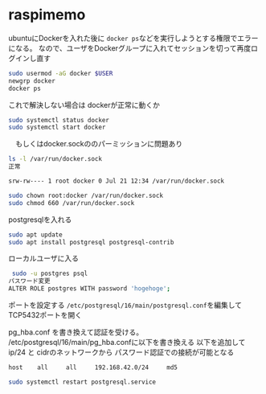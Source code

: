 # raspimemo


ubuntuにDockerを入れた後に `docker ps`などを実行しようとする権限でエラーになる。
なので、ユーザをDockerグループに入れてセッションを切って再度ログインし直す
```sh
sudo usermod -aG docker $USER
newgrp docker
docker ps
```
これで解決しない場合は
dockerが正常に動くか
```sh
sudo systemctl status docker
sudo systemctl start docker
```
　もしくはdocker.sockののパーミッションに問題あり
 ```sh
ls -l /var/run/docker.sock
正常

srw-rw---- 1 root docker 0 Jul 21 12:34 /var/run/docker.sock

sudo chown root:docker /var/run/docker.sock
sudo chmod 660 /var/run/docker.sock

```


postgresqlを入れる
```sh
sudo apt update
sudo apt install postgresql postgresql-contrib
```

ローカルユーザに入る
```sh
 sudo -u postgres psql
パスワード変更
ALTER ROLE postgres WITH password 'hogehoge';
```


ポートを設定する
`/etc/postgresql/16/main/postgresql.conf`を編集してTCP5432ポートを開く


pg_hba.conf を書き換えて認証を受ける。
/etc/postgresql/16/main/pg_hba.confに以下を書き換える
以下を追加してip/24 と cidrのネットワークから パスワード認証での接続が可能となる
```sh
host	all		all		192.168.42.0/24		md5

sudo systemctl restart postgresql.service
```
